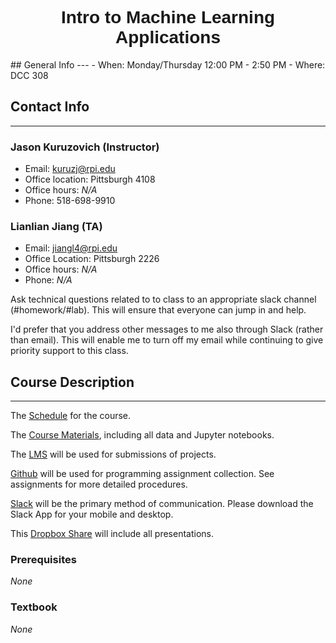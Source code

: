 <h1  style="font-family:  Verdana,  Geneva,  sans-serif;  text-align:center;">Intro  to  Machine  Learning  Applications</h1>
##  General  Info 
--- 
-  When:  Monday/Thursday  12:00  PM  -  2:50  PM 
-  Where:  DCC  308 

##  Contact  Info 
--- 
###  Jason  Kuruzovich  (Instructor) 
-  Email:  kuruzj@rpi.edu 
-  Office  location:  Pittsburgh  4108 
-  Office  hours:  *N/A* 
-  Phone:  518-698-9910 

###  Lianlian  Jiang  (TA) 
-  Email:  jiangl4@rpi.edu 
-  Office  Location:  Pittsburgh  2226 
-  Office  hours:  *N/A* 
-  Phone:  *N/A* 

Ask  technical  questions  related  to  to  class  to  an  appropriate  slack  channel  (#homework/#lab).  This  will  ensure  that  everyone  can  jump  in  and  help. 
 
I'd  prefer  that  you  address  other  messages  to  me  also  through  Slack  (rather  than  email).  This  will  enable  me  to  turn  off  my  email  while  continuing  to  give  priority  support  to  this  class. 
 
##  Course  Description 
--- 
The  [Schedule](https://rpi-data.github.io/course-intro-ml-app/schedule.html)  for  the  course. 
 
The  [Course  Materials](https://github.com/rpi-techfundamentals/spring2019-materials),  including  all  data  and  Jupyter  notebooks. 
 
The  [LMS](https://lms.rpi.edu/)  will  be  used  for  submissions  of  projects. 
 
[Github](https://github.com/rpi-techfundamentals/spring2019-materials)  will  be  used  for  programming  assignment  collection.  See  assignments  for  more  detailed  procedures. 
 
[Slack](https://app.slack.com/client/TCYU5RCRK/CCZQHCNKH)  will  be  the  primary  method  of  communication.  Please  download  the  Slack  App  for  your  mobile  and  desktop. 
 
This  [Dropbox  Share](https://www.dropbox.com/sh/bnxl5hiyb4fsjbw/AABJuu_Cf207LC8CSf23Sr4ha?dl=0)  will  include  all  presentations. 
 
###  Prerequisites 
*None* 
 
###  Textbook 
*None*
